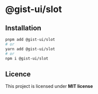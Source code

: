 # @gist-ui/slot



## Installation

```bash
pnpm add @gist-ui/slot
# or
yarn add @gist-ui/slot
# or
npm i @gist-ui/slot
```

## Licence

This project is licensed under **MIT license**